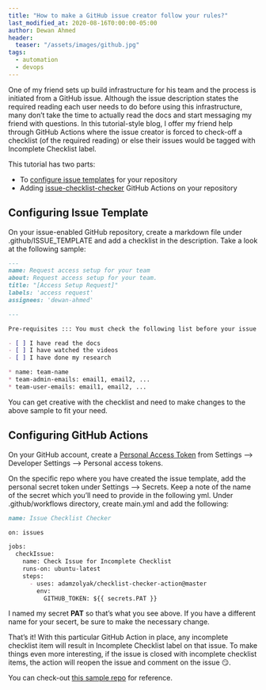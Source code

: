 ```yaml
---
title: "How to make a GitHub issue creator follow your rules?"
last_modified_at: 2020-08-16T0:00:00-05:00
author: Dewan Ahmed
header:
  teaser: "/assets/images/github.jpg"
tags:
  - automation
  - devops
---
```


<!-- Google tag (gtag.js) -->
<script async src="https://www.googletagmanager.com/gtag/js?id=G-6Y8EX6JQCW"></script>
<script>
  window.dataLayer = window.dataLayer || [];
  function gtag(){dataLayer.push(arguments);}
  gtag('js', new Date());

  gtag('config', 'G-6Y8EX6JQCW');
</script>

One of my friend sets up build infrastructure for his team and the process is initiated from a GitHub issue. Although the issue description states the required reading each user needs to do before using this infrastructure, many don’t take the time to actually read the docs and start messaging my friend with questions. In this tutorial-style blog, I offer my friend help through GitHub Actions where the issue creator is forced to check-off a checklist (of the required reading) or else their issues would be tagged with Incomplete Checklist label.

This tutorial has two parts:

- To [configure issue templates](https://docs.github.com/en/github/building-a-strong-community/configuring-issue-templates-for-your-repository) for your repository
- Adding [issue-checklist-checker](https://github.com/marketplace/actions/issue-checklist-checker) GitHub Actions on your repository

## Configuring Issue Template

On your issue-enabled GitHub repository, create a markdown file under .github/ISSUE_TEMPLATE and add a checklist in the description. Take a look at the following sample:

```markdown
---
name: Request access setup for your team
about: Request access setup for your team.
title: "[Access Setup Request]"
labels: 'access request'
assignees: 'dewan-ahmed'

---

Pre-requisites ::: You must check the following list before your issue gets addressed

- [ ] I have read the docs
- [ ] I have watched the videos
- [ ] I have done my research

* name: team-name
* team-admin-emails: email1, email2, ...
* team-user-emails: email1, email2, ...
```
You can get creative with the checklist and need to make changes to the above sample to fit your need.

## Configuring GitHub Actions

On your GitHub account, create a [Personal Access Token](https://docs.github.com/en/github/authenticating-to-github/creating-a-personal-access-token) from Settings –> Developer Settings –> Personal access tokens.

On the specific repo where you have created the issue template, add the personal secret token under Settings –> Secrets. Keep a note of the name of the secret which you’ll need to provide in the following yml. Under .github/workflows directory, create main.yml and add the following:

```markdown
name: Issue Checklist Checker

on: issues

jobs:
  checkIssue:
    name: Check Issue for Incomplete Checklist
    runs-on: ubuntu-latest
    steps:
      - uses: adamzolyak/checklist-checker-action@master
        env:
          GITHUB_TOKEN: ${{ secrets.PAT }}
```

I named my secret **PAT** so that’s what you see above. If you have a different name for your secert, be sure to make the necessary change.

That’s it! With this particular GitHub Action in place, any incomplete checklist item will result in Incomplete Checklist label on that issue. To make things even more interesting, if the issue is closed with incomplete checklist items, the action will reopen the issue and comment on the issue 😏.

You can check-out [this sample repo](https://github.com/dewan-ahmed/github-actions-issue-checker) for reference.

